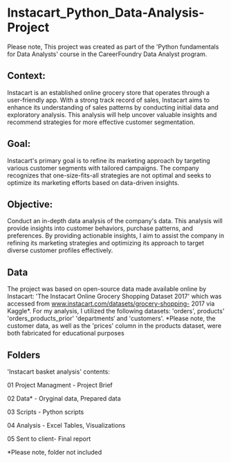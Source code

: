 # Instacart_Python_Data-Analysis-Project

Please note, This project was created as part of the 'Python fundamentals for Data Analysts' course in the CareerFoundry Data Analyst program.

## Context:
Instacart is an established online grocery store that operates through a user-friendly app. With a strong track record of sales, Instacart aims to enhance its understanding of sales patterns by conducting initial data and exploratory analysis. This analysis will help uncover valuable insights and recommend strategies for more effective customer segmentation.

## Goal:
Instacart's primary goal is to refine its marketing approach by targeting various customer segments with tailored campaigns. The company recognizes that one-size-fits-all strategies are not optimal and seeks to optimize its marketing efforts based on data-driven insights.

## Objective:
Conduct an in-depth data analysis of the company's data. This analysis will provide insights into customer behaviors, purchase patterns, and preferences. By providing actionable insights, I aim to assist the company in refining its marketing strategies and optimizing its approach to target diverse customer profiles effectively.

## Data 
The project was based on open-source data made available online by Instacart:
'The Instacart Online Grocery Shopping Dataset 2017' which was accessed from www.instacart.com/datasets/grocery-shopping- 2017 via Kaggle*.
For my analysis, I utilized the following datasets: 'orders', products' 'orders_products_prior' 'departments‘ and 'customers'.
*Please note, the customer data, as well as the 'prices' column in the products dataset, were both fabricated for educational purposes

## Folders
'Instacart basket analysis' contents:  

01 Project Managment - Project Brief  

02 Data* - Oryginal data, Prepared data  

03 Scripts - Python scripts  

04 Analysis - Excel Tables, Visualizations  

05 Sent to client- Final report  

*Please note, folder not included
